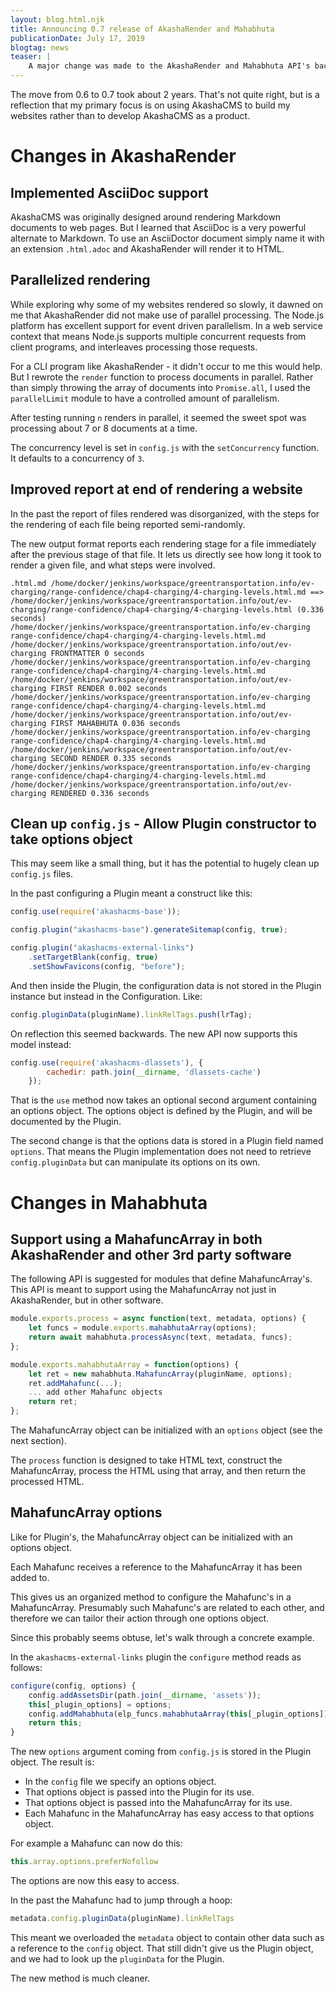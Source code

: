 ```yaml
---
layout: blog.html.njk
title: Announcing 0.7 release of AkashaRender and Mahabhuta
publicationDate: July 17, 2019
blogtag: news
teaser: |
    A major change was made to the AkashaRender and Mahabhuta API's back in March/April.  I had held back on publishing an update to these modules but they've been in use long enough to prove their stability.  The changes improve configuration files, and make it easier to reuse MahabhutaArray's outside of an AkashaRender project.
---
```


The move from 0.6 to 0.7 took about 2 years.  That's not quite right, but is a reflection that my primary focus is on using AkashaCMS to build my websites rather than to develop AkashaCMS as a product.  

# Changes in AkashaRender

## Implemented AsciiDoc support

AkashaCMS was originally designed around rendering Markdown documents to web pages.  But I learned that AsciiDoc is a very powerful alternate to Markdown.  To use an AsciiDoctor document simply name it with an extension `.html.adoc` and AkashaRender will render it to HTML.

## Parallelized rendering

While exploring why some of my websites rendered so slowly, it dawned on me that AkashaRender did not make use of parallel processing.  The Node.js platform has excellent support for event driven parallelism.  In a web service context that means Node.js supports multiple concurrent requests from client programs, and interleaves processing those requests.

For a CLI program like AkashaRender - it didn't occur to me this would help.  But I rewrote the `render` function to process documents in parallel.  Rather than simply throwing the array of documents into `Promise.all`, I used the `parallelLimit` module to have a controlled amount of parallelism.

After testing running `n` renders in parallel, it seemed the sweet spot was processing about 7 or 8 documents at a time.

The concurrency level is set in `config.js` with the `setConcurrency` function.  It defaults to a concurrency of `3`.

## Improved report at end of rendering a website

In the past the report of files rendered was disorganized, with the steps for the rendering of each file being reported semi-randomly.

The new output format reports each rendering stage for a file immediately after the previous stage of that file.  It lets us directly see how long it took to render a given file, and what steps were involved.

```
.html.md /home/docker/jenkins/workspace/greentransportation.info/ev-charging/range-confidence/chap4-charging/4-charging-levels.html.md ==> /home/docker/jenkins/workspace/greentransportation.info/out/ev-charging/range-confidence/chap4-charging/4-charging-levels.html (0.336 seconds)
/home/docker/jenkins/workspace/greentransportation.info/ev-charging range-confidence/chap4-charging/4-charging-levels.html.md /home/docker/jenkins/workspace/greentransportation.info/out/ev-charging FRONTMATTER 0 seconds
/home/docker/jenkins/workspace/greentransportation.info/ev-charging range-confidence/chap4-charging/4-charging-levels.html.md /home/docker/jenkins/workspace/greentransportation.info/out/ev-charging FIRST RENDER 0.002 seconds
/home/docker/jenkins/workspace/greentransportation.info/ev-charging range-confidence/chap4-charging/4-charging-levels.html.md /home/docker/jenkins/workspace/greentransportation.info/out/ev-charging FIRST MAHABHUTA 0.036 seconds
/home/docker/jenkins/workspace/greentransportation.info/ev-charging range-confidence/chap4-charging/4-charging-levels.html.md /home/docker/jenkins/workspace/greentransportation.info/out/ev-charging SECOND RENDER 0.335 seconds
/home/docker/jenkins/workspace/greentransportation.info/ev-charging range-confidence/chap4-charging/4-charging-levels.html.md /home/docker/jenkins/workspace/greentransportation.info/out/ev-charging RENDERED 0.336 seconds
```

## Clean up `config.js` - Allow Plugin constructor to take options object

This may seem like a small thing, but it has the potential to hugely clean up `config.js` files.

In the past configuring a Plugin meant a construct like this:

```js
config.use(require('akashacms-base'));

config.plugin("akashacms-base").generateSitemap(config, true);

config.plugin("akashacms-external-links")
    .setTargetBlank(config, true)
    .setShowFavicons(config, "before");
```

And then inside the Plugin, the configuration data is not stored in the Plugin instance but instead in the Configuration.  Like:

```js
config.pluginData(pluginName).linkRelTags.push(lrTag);
```

On reflection this seemed backwards.  The new API now supports this model instead:

```js
config.use(require('akashacms-dlassets'), {
        cachedir: path.join(__dirname, 'dlassets-cache')
    });
```

That is the `use` method now takes an optional second argument containing an options object.  The options object is defined by the Plugin, and will be documented by the Plugin.

The second change is that the options data is stored in a Plugin field named `options`.  That means the Plugin implementation does not need to retrieve `config.pluginData` but can manipulate its options on its own.

# Changes in Mahabhuta

## Support using a MahafuncArray in both AkashaRender and other 3rd party software

The following API is suggested for modules that define MahafuncArray's.  This API is meant to support using the MahafuncArray not just in AkashaRender, but in other software.

```js
module.exports.process = async function(text, metadata, options) {
    let funcs = module.exports.mahabhutaArray(options);
    return await mahabhuta.processAsync(text, metadata, funcs);
};

module.exports.mahabhutaArray = function(options) {
    let ret = new mahabhuta.MahafuncArray(pluginName, options);
    ret.addMahafunc(...);
    ... add other Mahafunc objects
    return ret;
};
```

The MahafuncArray object can be initialized with an `options` object (see the next section).  

The `process` function is designed to take HTML text, construct the MahafuncArray, process the HTML using that array, and then return the processed HTML.

## MahafuncArray options 

Like for Plugin's, the MahafuncArray object can be initialized with an options object.

Each Mahafunc receives a reference to the MahafuncArray it has been added to.

This gives us an organized method to configure the Mahafunc's in a MahafuncArray.  Presumably such Mahafunc's are related to each other, and therefore we can tailor their action through one options object.

Since this probably seems obtuse, let's walk through a concrete example.

In the `akashacms-external-links` plugin the `configure` method reads as follows:

```js
configure(config, options) {
    config.addAssetsDir(path.join(__dirname, 'assets'));
    this[_plugin_options] = options;
    config.addMahabhuta(elp_funcs.mahabhutaArray(this[_plugin_options]));
    return this;
}
```

The new `options` argument coming from `config.js` is stored in the Plugin object.  The result is:

* In the `config` file we specify an options object.
* That options object is passed into the Plugin for its use.
* That options object is passed into the MahafuncArray for its use.
* Each Mahafunc in the MahafuncArray has easy access to that options object.

For example a Mahafunc can now do this:

```js
this.array.options.preferNofollow
```

The options are now this easy to access.  

In the past the Mahafunc had to jump through a hoop:

```js
metadata.config.pluginData(pluginName).linkRelTags
```

This meant we overloaded the `metadata` object to contain other data such as a reference to the `config` object.  That still didn't give us the Plugin object, and we had to look up the `pluginData` for the Plugin.

The new method is much cleaner.

